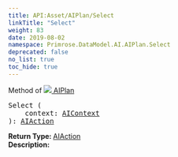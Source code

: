 ```yaml
---
title: API:Asset/AIPlan/Select
linkTitle: "Select"
weight: 83
date: 2019-08-02
namespace: Primrose.DataModel.AI.AIPlan.Select
deprecated: false
no_list: true
toc_hide: true
---
```

Method of <a href="/docs/api-reference/Class/AIPlan"><img src="/icons/silk/default.png"/>&nbsp;AIPlan</a>
<pre class="method-declaration">
Select (
    context: <a class="type" href="/docs/api-reference/Misc/AIContext">AIContext</a>
): <a class="type" href="/docs/api-reference/Misc/AIAction">AIAction</a></pre>
<b>Return Type: </b>
<a class="type" href="/docs/api-reference/Misc/AIAction">AIAction</a>
<br/>
<b>Description: </b>